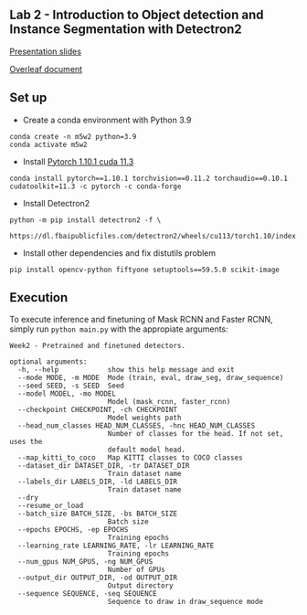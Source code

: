 ## Lab 2 - Introduction to Object detection and Instance Segmentation with Detectron2

[Presentation slides](https://docs.google.com/presentation/d/1C0G-nqxH_7CE-lY5INbEw5qNCo7IHPPgs7JmohEAivA/edit?usp=sharing)

[Overleaf document](https://www.overleaf.com/read/wczvtbgkzmtz)


## Set up
- Create a conda environment with Python 3.9
```
conda create -n m5w2 python=3.9
conda activate m5w2
```

- Install [Pytorch 1.10.1 cuda 11.3](https://pytorch.org/get-started/previous-versions/)
```
conda install pytorch==1.10.1 torchvision==0.11.2 torchaudio==0.10.1 cudatoolkit=11.3 -c pytorch -c conda-forge
```

- Install Detectron2
```
python -m pip install detectron2 -f \
  https://dl.fbaipublicfiles.com/detectron2/wheels/cu113/torch1.10/index.html
```

- Install other dependencies and fix distutils problem
```
pip install opencv-python fiftyone setuptools==59.5.0 scikit-image
```


## Execution

To execute inference and finetuning of Mask RCNN and Faster RCNN, simply run `python main.py` with the appropiate arguments:

```
Week2 - Pretrained and finetuned detectors.

optional arguments:
  -h, --help            show this help message and exit
  --mode MODE, -m MODE  Mode (train, eval, draw_seg, draw_sequence)
  --seed SEED, -s SEED  Seed
  --model MODEL, -mo MODEL
                        Model (mask_rcnn, faster_rcnn)
  --checkpoint CHECKPOINT, -ch CHECKPOINT
                        Model weights path
  --head_num_classes HEAD_NUM_CLASSES, -hnc HEAD_NUM_CLASSES
                        Number of classes for the head. If not set, uses the
                        default model head.
  --map_kitti_to_coco   Map KITTI classes to COCO classes
  --dataset_dir DATASET_DIR, -tr DATASET_DIR
                        Train dataset name
  --labels_dir LABELS_DIR, -ld LABELS_DIR
                        Train dataset name
  --dry
  --resume_or_load
  --batch_size BATCH_SIZE, -bs BATCH_SIZE
                        Batch size
  --epochs EPOCHS, -ep EPOCHS
                        Training epochs
  --learning_rate LEARNING_RATE, -lr LEARNING_RATE
                        Training epochs
  --num_gpus NUM_GPUS, -ng NUM_GPUS
                        Number of GPUs
  --output_dir OUTPUT_DIR, -od OUTPUT_DIR
                        Output directory
  --sequence SEQUENCE, -seq SEQUENCE
                        Sequence to draw in draw_sequence mode
```